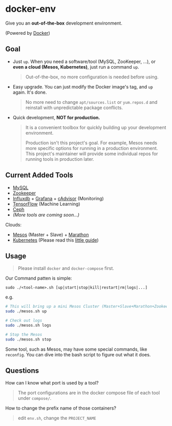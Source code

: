 # docker-env
Give you an **out-of-the-box** development environment.

(Powered by [Docker](https://www.docker.com/))

## Goal

- Just `up`. When you need a software/tool (MySQL, ZooKeeper, ...), or **even a cloud (Mesos, Kubernetes)**, just run a command `up`.

  > Out-of-the-box, no more configuration is needed before using.

- Easy upgrade. You can just modify the Docker image's tag, and `up` again. It's done.

  > No more need to change `apt/sources.list` or `yum.repos.d` and reinstall with unpredictable package conflicts.

- Quick development, **NOT for production.**

  > It is a convenient toolbox for quickly building up your development environment.
  > 
  > Production isn't this project's goal.
  > For example, Mesos needs more specific options for running in a production environment.
  > This project's maintainer will provide some individual repos for running tools in production later.


## Current Added Tools

- [MySQL](https://www.mysql.com/)
- [Zookeeper](https://zookeeper.apache.org/)
- [Influxdb](https://influxdata.com/) + [Grafana](grafana.org/) + [cAdvisor](https://github.com/google/cadvisor) (Monitoring)
- [TensorFlow](https://www.tensorflow.org) (Machine Learning)
- [Ceph](http://ceph.com/)
- *(More tools are coming soon...)*

Clouds:

- [Mesos](http://mesos.apache.org/) (Master + Slave) + [Marathon](https://mesosphere.github.io/marathon/)
- [Kubernetes](http://kubernetes.io/) (Please read this [little guide](compose/k8s/README.md))


## Usage

> Please install `docker` and `docker-compose` first.

Our Command patten is simple:

```
sudo ./<tool-name>.sh [up|start|stop|kill|restart|rm|logs|...]
```

e.g.

```bash
# This will bring up a mini Mesos Cluster (Master+Slave+Marathon+Zookeeper)
sudo ./mesos.sh up

# Check out logs
sudo ./mesos.sh logs

# Stop the Mesos
sudo ./mesos.sh stop
```

Some tool, such as Mesos, may have some special commands, like `reconfig`.
You can dive into the bash script to figure out what it does.

## Questions

How can I know what port is used by a tool?

> The port configurations are in the docker compose file of each tool under `compose/`.

How to change the prefix name of those containers?

> edit `env.sh`, change the `PROJECT_NAME`
